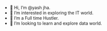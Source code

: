- 👋 Hi, I’m @yash jha.
- 👀 I’m interested in exploring the IT world.
- 🌱 I’m a Full time Hustler.
- 💞️ I’m looking to learn and explore data world.

<!---
yash-jha-99/yash-jha-99 is a ✨ special ✨ repository because its `README.md` (this file) appears on your GitHub profile.
You can click the Preview link to take a look at your changes.
--->
